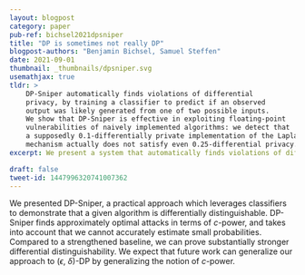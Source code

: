```yaml
---
layout: blogpost
category: paper
pub-ref: bichsel2021dpsniper
title: "DP is sometimes not really DP"
blogpost-authors: "Benjamin Bichsel, Samuel Steffen"
date: 2021-09-01
thumbnail: _thumbnails/dpsniper.svg
usemathjax: true
tldr: >
    DP-Sniper automatically finds violations of differential 
    privacy, by training a classifier to predict if an observed 
    output was likely generated from one of two possible inputs. 
    We show that DP-Sniper is effective in exploiting floating-point 
    vulnerabilities of naively implemented algorithms: we detect that
    a supposedly 0.1-differentially private implementation of the Laplace
    mechanism actually does not satisfy even 0.25-differential privacy.
excerpt: We present a system that automatically finds violations of differential privacy.

draft: false
tweet-id: 1447996320741007362
---
```


We presented DP-Sniper, a practical approach which leverages classifiers to
demonstrate that a given algorithm is differentially distinguishable. DP-Sniper
finds approximately optimal attacks in terms of $c$-power, and takes into
account that we cannot accurately estimate small probabilities. Compared to a
strengthened baseline, we can prove substantially stronger differential
distinguishability. We expect that future work can generalize our approach to
($\epsilon$, $\delta$)-DP by generalizing the notion of $c$-power.